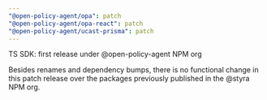 ```yaml
---
"@open-policy-agent/opa": patch
"@open-policy-agent/opa-react": patch
"@open-policy-agent/ucast-prisma": patch
---
```


TS SDK: first release under @open-policy-agent NPM org

Besides renames and dependency bumps, there is no functional change in this patch release
over the packages previously published in the @styra NPM org.
